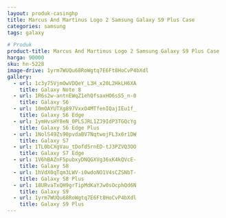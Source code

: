 ```yaml
---
layout: produk-casinghp
title: Marcus And Martinus Logo 2 Samsung Galaxy S9 Plus Case
categories: samsung
tags: galaxy

# Produk
product-title: Marcus And Martinus Logo 2 Samsung Galaxy S9 Plus Case
harga: 90000
sku: hn-5228
image-drive: 1yrm7WUQu68RoWgtq7E6Ft8HoCvP4bXdl
gallery:
  - url: 1c3y75VjmOwVDQeY_L3H_x20L2HkLH6XA
    title: Galaxy Note 8
  - url: 1R6s2w-antnEWqZ1ehQfsaxHO6sS5_n-0
    title: Galaxy S6
  - url: 10mOAYUTXg897VxxO4MTfenIQajIEu1f_
    title: Galaxy S6 Edge
  - url: 1ymHvsHY8eN_0PLSJRL1ZJ9IdP3TGQcYg
    title: Galaxy S6 Edge Plus
  - url: 1NolS49Zs90pvdaBV7NqtwojFL3x6r1DW
    title: Galaxy S7
  - url: 1TL0bCXgVau_tDofd5rnED-tJ3PZVQ3OO
    title: Galaxy S7 Edge
  - url: 1V6hBAZnF5pubxyDNQGXVg36xK4kQVcE-
    title: Galaxy S8
  - url: 1hVdX0qTqm3LWV-i0wdoNO1V4sCZSNbT-
    title: Galaxy S8 Plus
  - url: 18URvaTxQH9grTipMdKaYJw0sOcphQd6N
    title: Galaxy S9
  - url: 1yrm7WUQu68RoWgtq7E6Ft8HoCvP4bXdl
    title: Galaxy S9 Plus
---
```

